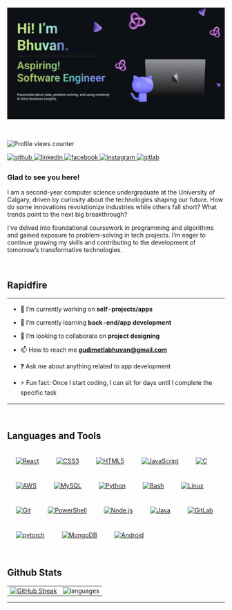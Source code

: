 ![alt text](https://github.com/BhuvanGudi/BhuvanGudi/blob/main/Banner1.jpg?raw=true)

</br>

![Profile views counter](https://komarev.com/ghpvc/?username=BhuvanGudi&&style=flat-square)

<a href="https://github.com/BhuvanGudi" target="_blank">
<img src=https://img.shields.io/badge/github-%2324292e.svg?&style=for-the-badge&logo=github&logoColor=white alt=github style="margin-bottom: 5px;" />
</a>
<a href="https://linkedin.com/in/Bhuvan Gudimetla" target="_blank">
<img src=https://img.shields.io/badge/linkedin-%231E77B5.svg?&style=for-the-badge&logo=linkedin&logoColor=white alt=linkedin style="margin-bottom: 5px;" />
</a>
<a href="https://www.facebook.com/Bhuvan Gudimetla" target="_blank">
<img src=https://img.shields.io/badge/facebook-%232E87FB.svg?&style=for-the-badge&logo=facebook&logoColor=white alt=facebook style="margin-bottom: 5px;" />
</a>
<a href="https://instagram.com/bhuvan_1318" target="_blank">
<img src=https://img.shields.io/badge/instagram-%23000000.svg?&style=for-the-badge&logo=instagram&logoColor=white alt=instagram style="margin-bottom: 5px;" />
</a>
<a href="https://gitlab.com/bhuvan.gudimetla" target="_blank">
<img src=https://img.shields.io/badge/gitlab-330F63.svg?&style=for-the-badge&logo=gitlab&logoColor=white alt=gitlab style="margin-bottom: 5px;" />
</a>  
  

<br/> 


### Glad to see you here!  
I am a second-year computer science undergraduate at the University of Calgary, driven by curiosity about the technologies shaping our future. How do some innovations revolutionize industries while others fall short? What trends point to the next big breakthrough?

I’ve delved into foundational coursework in programming and algorithms and gained exposure to problem-solving in tech projects. I’m eager to continue growing my skills and contributing to the development of tomorrow’s transformative technologies.  
  

<br/> 


## Rapidfire  
<table><tr><td valign="top">


- 🔭 I’m currently working on **self-projects/apps**
  

- 🌱 I’m currently learning **back-end/app development**
  

- 👯 I’m looking to collaborate on **project designing**
 

- 📫 How to reach me **gudimetlabhuvan@gmail.com**
  

- ❓ Ask me about anything related to app development  
  

- ⚡ Fun fact: Once I start coding, I can sit for days until I complete the specific task 



</td></tr></table>    


<br/> 


## Languages and Tools  
<div style="display: flex; flex-wrap: wrap; align="center" width: 100%; padding: 10px;>  
<a href="https://reactjs.org/" target="_blank"><img style="margin: 20px" src="https://profilinator.rishav.dev/skills-assets/react-original-wordmark.svg" alt="React" height="50" width="50" /></a>  
<a href="https://www.w3schools.com/css/" target="_blank"><img style="margin: 20px" src="https://profilinator.rishav.dev/skills-assets/css3-original-wordmark.svg" alt="CSS3" height="50" width="50" /></a>  
<a href="https://en.wikipedia.org/wiki/HTML5" target="_blank"><img style="margin: 20px" src="https://profilinator.rishav.dev/skills-assets/html5-original-wordmark.svg" alt="HTML5" height="50" width="50" /></a>  
<a href="https://www.javascript.com/" target="_blank"><img style="margin: 20px" src="https://profilinator.rishav.dev/skills-assets/javascript-original.svg" alt="JavaScript" height="50" width="50" /></a>  
<a href="https://www.cprogramming.com/" target="_blank"><img style="margin: 20px" src="https://profilinator.rishav.dev/skills-assets/c-original.svg" alt="C" height="50" width="50" /></a>  
<a href="https://aws.amazon.com/" target="_blank"><img style="margin: 20px" src="https://profilinator.rishav.dev/skills-assets/amazonwebservices-original-wordmark.svg" alt="AWS" height="50" width="50" /></a>  
<a href="https://www.mysql.com/" target="_blank"><img style="margin: 20px" src="https://profilinator.rishav.dev/skills-assets/mysql-original-wordmark.svg" alt="MySQL" height="50" width="50" /></a>  
<a href="https://www.python.org/" target="_blank"><img style="margin: 20px" src="https://profilinator.rishav.dev/skills-assets/python-original.svg" alt="Python" height="50" width="50" /></a>  
<a href="https://www.gnu.org/software/bash/" target="_blank"><img style="margin: 20px" src="https://profilinator.rishav.dev/skills-assets/gnu_bash-icon.svg" alt="Bash" height="50" width="50" /></a>  
<a href="https://www.linux.org/" target="_blank"><img style="margin: 20px" src="https://profilinator.rishav.dev/skills-assets/linux-original.svg" alt="Linux" height="50" width="50" /></a>  
<a href="https://github.com/" target="_blank"><img style="margin: 20px" src="https://profilinator.rishav.dev/skills-assets/git-scm-icon.svg" alt="Git" height="50" width="50" /></a>  
<a href="https://docs.microsoft.com/en-us/powershell/" target="_blank"><img style="margin: 20px" src="https://profilinator.rishav.dev/skills-assets/powershell.png" alt="PowerShell" height="50" width="50" /></a>  
<a href="https://nodejs.org/" target="_blank"><img style="margin: 20px" src="https://profilinator.rishav.dev/skills-assets/nodejs-original-wordmark.svg" alt="Node.js" height="50" width="50" /></a>  
<a href="https://www.java.com/" target="_blank"><img style="margin: 20px" src="https://profilinator.rishav.dev/skills-assets/java-original-wordmark.svg" alt="Java" height="50" width="50" /></a>  
<a href="https://about.gitlab.com/" target="_blank"><img style="margin: 20px" src="https://profilinator.rishav.dev/skills-assets/gitlab.svg" alt="GitLab" height="50" width="50" /></a>  
<a href="https://pytorch.org/" target="_blank"><img style="margin: 20px" src="https://profilinator.rishav.dev/skills-assets/pytorch-icon.svg" alt="pytorch" height="50" width="50" /></a>  
<a href="https://www.mongodb.com/" target="_blank"><img style="margin: 20px" src="https://profilinator.rishav.dev/skills-assets/mongodb-original-wordmark.svg" alt="MongoDB" height="50" width="50" /></a>  
<a href="https://www.android.com/intl/en_in/" target="_blank"><img style="margin: 20px" src="https://profilinator.rishav.dev/skills-assets/android-original-wordmark.svg" alt="Android" height="50" width="50" /></a>  
</div>  

<br/>  

<!-- 
YouTube - https://www.youtube.com/watch?v=maoXtlb8t44

Vercel - https://github-readme-streak-stats-rho-five.vercel.app/demo/

Vercel Output Image - https://vercel.com/new/bhuvangudis-projects/success?developer-id=&external-id=&redirect-url=&branch=main&deploymentUrl=github-readme-streak-stats-6ts3lhz4v-bhuvangudis-projects.vercel.app&projectName=github-readme-streak-stats&s=https%3A%2F%2Fgithub.com%2FBhuvanGudi%2Fgithub-readme-streak-stats%2Ftree%2Fmain&gitOrgLimit=&hasTrialAvailable=&totalProjects=

[![GitHub Streak](https://github-readme-streak-stats-rho-five.vercel.app?
user=BhuvanGudi&theme=dark&card_width=300&card_height=180)](https://git.io/streak-stats) -->

## Github Stats  
<table style="border: none;">
    <tr>
        <td>
            <a href="https://git.io/streak-stats"><img src="https://github-readme-streak-stats-rho-five.vercel.app?user=BhuvanGudi&theme=dark&card_width=300&card_height=180" alt="GitHub Streak" /></a>
        </td>
<!--          <td>
            <div>
                <img src="https://streak-stats.demolab.com?username=BhuvanGudi&locale=en&mode=daily&theme=dark&hide_border=false&border_radius=5&order=3" width="300" height="180" style="object-fit: cover;" alt="streak graph" />
            </div>
        </td>  -->
        <td>
            <img src="https://github-readme-stats.vercel.app/api/top-langs/?username=BhuvanGudi&theme=dark&hide_border=false&layout=compact" width="300" height="180" style="object-fit: cover;" alt="languages" />
        </td>
    </tr>
</table>
  

---
